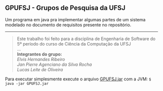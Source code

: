 ## GPUFSJ - Grupos de Pesquisa da UFSJ

Um programa em java pra implementar algumas partes de um sistema modelado no documento de requisitos presente no repositório.

----

> Este trabalho foi feito para a disciplina de Engenharia de Software do 5º período do curso de Ciência da Computação da UFSJ<br/>
...<br/>
**Integrantes do grupo:**<br/>
*Elvis Hernandes Ribeiro*<br/>
*Jan Pierre Agenciano da Silva Rocha*<br/>
*Lucas Leite de Oliveira*

Para executar simplesmente execute o arquivo [GPUFSJ.jar](https://github.com/elvishribeiro/GPUFSJ/blob/master/GPUFSJ.jar) com a JVM:
```$ java -jar GPUFSJ.jar```
